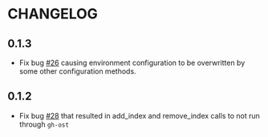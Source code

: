 # CHANGELOG

## 0.1.3
- Fix bug [#26](https://github.com/WeTransfer/ghost_adapter/issues/26) causing environment configuration to be overwritten by some other configuration methods.

## 0.1.2
- Fix bug [#28](https://github.com/WeTransfer/ghost_adapter/issues/28) that resulted in add_index and remove_index calls to not run through `gh-ost`
